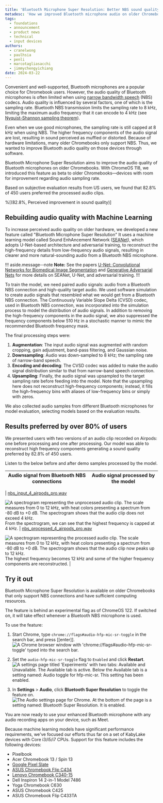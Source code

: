 ```yaml
---
title: 'Bluetooth Microphone Super Resolution: Better NBS sound quality through machine learning'
metadesc: 'How we improved Bluetooth microphone audio on older Chromebooks using AI/ML upscaling.'
tags:
  - foundations
  - announcement
  - product news
  - technical
  - input devices
authors:
  - cranelwong
  - paulhsia
  - penli
  - marcotagliasacchi
  - jimmychengyichiang
date: 2024-03-22
---
```


Convenient and well-supported, Bluetooth microphones are a popular choice for Chromebook users. However, the audio quality of Bluetooth microphones is often limited when using [narrow bandwidth speech](https://www.bluetooth.com/specifications/specs/hands-free-profile-1-8/) (NBS) codecs. Audio quality is influenced by several factors, one of which is the sampling rate. Bluetooth NBS transmission limits the sampling rate to 8 kHz, limiting the maximum audio frequency that it can encode to 4 kHz (see [Nyquist-Shannon sampling theorem](https://en.wikipedia.org/wiki/Nyquist%E2%80%93Shannon_sampling_theorem)).

Even when we use good microphones, the sampling rate is still capped at 8 kHz when using NBS. The higher frequency components of the audio signal are lost, resulting in sound perceived as muffled or distorted. Because of hardware limitations, many older Chromebooks only support NBS. Thus, we wanted to improve Bluetooth audio quality on those devices through software.

Bluetooth Microphone Super Resolution aims to improve the audio quality of Bluetooth microphones on older Chromebooks. With ChromeOS 118, we introduced this feature as beta to older Chromebooks—devices with room for improvement regarding audio sampling rate.

Based on subjective evaluation results from US users, we found that 82.8% of 450 users preferred the processed audio clips.

%[(82.8%, Perceived improvement in sound quality)]

## Rebuilding audio quality with Machine Learning

To increase perceived audio quality on older hardware, we developed a new feature called "Bluetooth Microphone Super Resolution" It uses a machine learning model called Sound EnhAncement Network ([SEANet](https://arxiv.org/abs/2009.02095)), which adopts U-Net-based architecture and adversarial training, to reconstruct the high-frequency details from low-frequency audio signals, resulting in clearer and more natural-sounding audio from a Bluetooth NBS microphone.

!!! aside.message--note
**Note:** See the papers [U-Net: Convolutional Networks for Biomedical Image Segmentation](https://arxiv.org/abs/1505.04597) and [Generative Adversarial Nets](https://arxiv.org/pdf/1406.2661.pdf) for more details on SEANet, U-Net, and adversarial training.
!!!

To train the model, we need paired audio signals: audio from a Bluetooth NBS connection and high-quality target audio. We used software simulation to create audio signals that resembled what we would get from a Bluetooth NBS connection. The Continuously Variable Slope Delta (CVSD) codec, used in Bluetooth NBS connection, was incorporated into the simulation process to model the distribution of audio signals. In addition to removing the high-frequency components in the audio signal, we also suppressed the frequency components below 510 Hz in a stochastic manner to mimic the recommended Bluetooth frequency mask.

The final processing steps were:

1.  **Augmentation**: The input audio signal was augmented with random cropping, gain adjustment, band-pass filtering, and Gaussian noise.
1.  **Downsampling**: Audio was down-sampled to 8 kHz; the sampling rate of narrow-band speech.
1.  **Encoding and decoding**: The CVSD codec was added to make the audio signal distribution similar to that from narrow-band speech connection.
1.  **Upsampling**: Finally, the audio signal was upsampled to the target sampling rate before feeding into the model. Note that the upsampling here does not reconstruct high-frequency components; instead, it fills the high-frequency bins with aliases of low-frequency bins or simply with zeros.

We also collected audio samples from different Bluetooth microphones for model evaluation, selecting models based on the evaluation results.

## Results preferred by over 80% of users

We presented users with two versions of an audio clip recorded on Airpods: one before processing and one after processing. Our model was able to reconstruct high frequency components generating a sound quality preferred by 82.8% of 450 users.

Listen to the below before and after demo samples processed by the model.

| Audio signal from Bluetooth NBS connections | Audio signal processed by the model |
| ------------------------------------------- | ----------------------------------- |

|
[nbs_input_4_airpods_pro.wav](https://firebasestorage.googleapis.com/v0/b/cros-staging.appspot.com/o/posts%2Fbluetooth-nbs%2Fnbs_input_4_airpods_pro.wav?alt=media)

![A spectrogram representing the unprocessed audio clip. The scale measures from 0 to 12 kHz, with heat colors presenting a spectrum from -80 dB to +0 dB. The spectrogram shows that the audio clip does not exceed 4 kHz.](ix://posts/bluetooth-nbs/Inline-2.png)
From the spectrogram, we can see that the highest frequency is capped at 4 kHz.
|
[nbs_processed_4_airpods_pro.wav](https://firebasestorage.googleapis.com/v0/b/cros-staging.appspot.com/o/posts%2Fbluetooth-nbs%2Fnbs_processed_4_airpods_pro.wav?alt=media)

![A spectrogram representing the processed audio clip. The scale measures from 0 to 12 kHz, with heat colors presenting a spectrum from -80 dB to +0 dB. The spectrogram shows that the audio clip now peaks up to 12 kHz.](ix://posts/bluetooth-nbs/Inline-3.png)
The highest frequency becomes 12 kHz and some of the higher frequency components are reconstructed. |

## Try it out

Bluetooth Microphone Super Resolution is available on older Chromebooks that only support NBS connections and have sufficient computing resources.

The feature is behind an experimental flag as of ChromeOS 122. If switched on, it will take effect whenever a Bluetooth NBS microphone is used.

To use the feature:

1.  Start Chrome, type `chrome://flags#audio-hfp-mic-sr-toggle` in the search bar, and press [[enter]].
    ![A Chrome browser window with 'chrome://flags#audio-hfp-mic-sr-toggle' typed into the search bar.](ix://posts/bluetooth-nbs/Inline-4.png)

2.  Set the `audio-hfp-mic-sr-toggle` flag to `Enabled` and click **Restart**.
    ![A settings page titled 'Experiments' with two tabs: Available and Unavailable. The Available tab is active. Below the Available tab is a setting named: Audio toggle for hfp-mic-sr. This setting has been enabled.](ix://posts/bluetooth-nbs/Inline-5.png)

3.  In **Settings** > **Audio**, click **Bluetooth Super Resolution** to toggle the feature on.
    ![The Audio settings page for Chrome. At the bottom of the page is a setting named: Bluetooth Super Resolution. It is enabled.](ix://posts/bluetooth-nbs/Inline-6.png)

You are now ready to use your enhanced Bluetooth microphone with any audio recording apps on your device, such as Meet.

Because machine learning models have significant performance requirements, we've focused our efforts thus far on a set of KabyLake devices with Core i3/i5/i7 CPUs. Support for this feature includes the following devices:

- Pixelbook
- Acer Chromebook 13 / Spin 13
- [Google Pixel Slate](https://support.google.com/pixelslate/answer/9131383?hl=en)
- [ASUS Chromebook Flip C434](https://www.asus.com/us/Commercial-Laptops/ASUS-Chromebook-Flip-C434TA/)
- [Lenovo Chromebook C340-15](https://www.lenovo.com/us/en/laptops/lenovo/student-chromebooks/Lenovo-Chromebook-C340-15/p/88LGCC31290)
- Dell Inspiron 14 2-in-1 Model 7486
- Yoga Chromebook C630
- ASUS Chromebook C425
- ASUS Chromebook Flip C433TA
